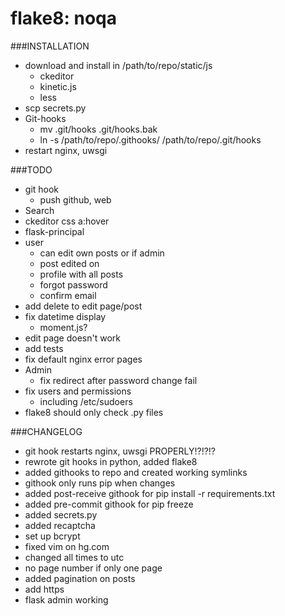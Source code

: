 # flake8: noqa
###INSTALLATION
- download and install in /path/to/repo/static/js
    - ckeditor
    - kinetic.js
    - less
- scp secrets.py
- Git-hooks
    - mv .git/hooks .git/hooks.bak
    - ln -s /path/to/repo/.githooks/ /path/to/repo/.git/hooks
- restart nginx, uwsgi

###TODO
- git hook
    - push github, web
- Search
- ckeditor css a:hover
- flask-principal
- user
    - can edit own posts or if admin
    - post edited on
    - profile with all posts
    - forgot password
    - confirm email
- add delete to edit page/post
- fix datetime display
    - moment.js?
- edit page doesn't work
- add tests
- fix default nginx error pages
- Admin
    - fix redirect after password change fail
- fix users and permissions
    - including /etc/sudoers
- flake8 should only check .py files

###CHANGELOG
- git hook restarts nginx, uwsgi PROPERLY!?!?!?
- rewrote git hooks in python, added flake8
- added githooks to repo and created working symlinks
- githook only runs pip when changes
- added post-receive githook for pip install -r requirements.txt
- added pre-commit githook for pip freeze
- added secrets.py
- added recaptcha
- set up bcrypt
- fixed vim on hg.com
- changed all times to utc
- no page number if only one page
- added pagination on posts
- add https
- flask admin working
